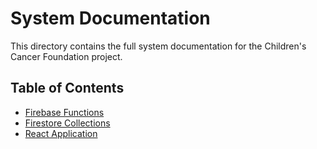 # System Documentation

This directory contains the full system documentation for the Children's Cancer Foundation project.

## Table of Contents

- [Firebase Functions](./firebase-functions/README.md)
- [Firestore Collections](./firestore/README.md)
- [React Application](./react-app/README.md)
